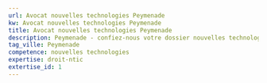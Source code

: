 ```yaml
---
url: Avocat nouvelles technologies Peymenade
kw: Avocat nouvelles technologies Peymenade
title: Avocat nouvelles technologies Peymenade
description: Peymenade - confiez-nous votre dossier nouvelles technologies
tag_ville: Peymenade
competence: nouvelles technologies
expertise: droit-ntic
extertise_id: 1
---
```

